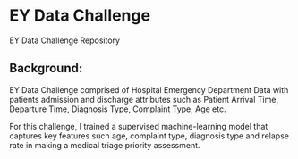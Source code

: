 # EY Data Challenge
EY Data Challenge Repository

## Background:

EY Data Challenge comprised of Hospital Emergency Department Data with patients admission and discharge attributes such as Patient Arrival Time, Departure Time, Diagnosis Type, Complaint Type, Age etc.

For this challenge, I trained a supervised machine-learning model that captures key features such age, complaint type, diagnosis type and relapse rate in making a medical triage priority assessment.
